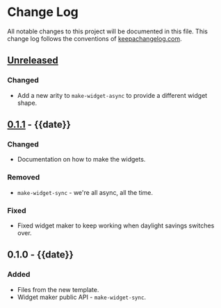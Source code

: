 # Change Log

All notable changes to this project will be documented in this file. This change log follows the conventions of [keepachangelog.com](http://keepachangelog.com/).

## [Unreleased]
### Changed
- Add a new arity to `make-widget-async` to provide a different widget shape.

## [0.1.1] - {{date}}
### Changed
- Documentation on how to make the widgets.

### Removed
- `make-widget-sync` - we're all async, all the time.

### Fixed
- Fixed widget maker to keep working when daylight savings switches over.

## 0.1.0 - {{date}}
### Added
- Files from the new template.
- Widget maker public API - `make-widget-sync`.

[Unreleased]: https://{{scm-domain}}/{{scm-user}}/{{artifact}}/compare/0.1.1...HEAD
[0.1.1]: https://{{scm-domain}}/{{scm-user}}/{{artifact}}/compare/0.1.0...0.1.1
